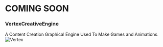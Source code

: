 # COMING SOON
### VertexCreativeEngine
A Content Creation Graphical Engine Used To Make Games and Animations.
![Vertex](https://user-images.githubusercontent.com/51863531/155921011-5fa80487-4637-466a-9763-3e1e2e0287c8.png)
